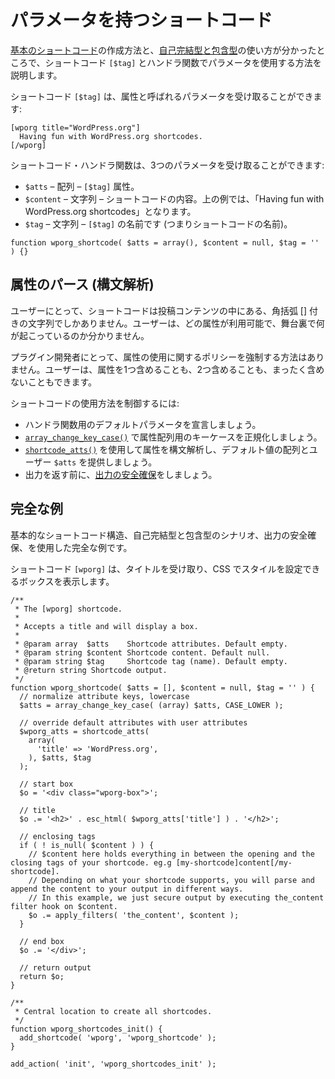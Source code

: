 <!--
# Shortcodes with Parameters
-->

# パラメータを持つショートコード

<!--
Now that we know how to create a [basic shortcode](https://developer.wordpress.org/plugins/shortcodes/basic-shortcodes/) and how to use it as [self-closing and enclosing](https://developer.wordpress.org/plugins/shortcodes/enclosing-shortcodes/), we will look at using parameters in shortcode `[$tag]` and handler function.
-->

[基本のショートコード](https://ja.wordpress.org/team/handbook/plugin-development/shortcodes/basic-shortcodes/)の作成方法と、[自己完結型と包含型](https://ja.wordpress.org/team/handbook/plugin-development/shortcodes/enclosing-shortcodes/)の使い方が分かったところで、ショートコード `[$tag]` とハンドラ関数でパラメータを使用する方法を説明します。

<!--
Shortcode `[$tag]` can accept parameters, known as attributes:
-->

ショートコード `[$tag]` は、属性と呼ばれるパラメータを受け取ることができます:

```
[wporg title="WordPress.org"]
  Having fun with WordPress.org shortcodes.
[/wporg]
```

<!--
Shortcode handler function can accept 3 parameters:
-->

ショートコード・ハンドラ関数は、3つのパラメータを受け取ることができます:

<!--
- `$atts` – array – `[$tag]` attributes
- `$content` – string – The content inside your shortcode. In the exampe above, it will be "Having fun with WordPress.org shortcodes".
- `$tag` – string – the name of the `[$tag]` (i.e. the name of the shortcode)
-->

- `$atts` – 配列 – `[$tag]` 属性。
- `$content` – 文字列 – ショートコードの内容。上の例では、「Having fun with WordPress.org shortcodes」となります。
- `$tag` – 文字列 – `[$tag]` の名前です (つまりショートコードの名前)。

```
function wporg_shortcode( $atts = array(), $content = null, $tag = '' ) {}
```

<!--
## Parsing Attributes
-->

## 属性のパース (構文解析)

<!--
For the user, shortcodes are just strings with square brackets inside the post content. The user have no idea which attributes are available and what happens behind the scenes.
-->

ユーザーにとって、ショートコードは投稿コンテンツの中にある、角括弧 [] 付きの文字列でしかありません。ユーザーは、どの属性が利用可能で、舞台裏で何が起こっているのか分かりません。

<!--
For plugin developers, there is no way to enforce a policy on the use of attributes. The user may include one attribute, two or none at all.
-->

プラグイン開発者にとって、属性の使用に関するポリシーを強制する方法はありません。ユーザーは、属性を1つ含めることも、2つ含めることも、まったく含めないこともできます。

<!--
To gain control of how the shortcodes are used:
-->

ショートコードの使用方法を制御するには:

<!--
- Declare default parameters for the handler function.
- Performing normalization of the key case for the attributes array with [`array_change_key_case()`](https://www.php.net/manual/en/function.array-change-key-case.php).
- Parse attributes using [`shortcode_atts()`](https://developer.wordpress.org/reference/functions/shortcode_atts/) providing default values array and user `$atts`.
- [Secure the output](https://developer.wordpress.org/apis/security/escaping/) before returning it.
-->

- ハンドラ関数用のデフォルトパラメータを宣言しましょう。
- [`array_change_key_case()`](https://www.php.net/manual/ja/function.array-change-key-case.php) で属性配列用のキーケースを正規化しましょう。
- [`shortcode_atts()`](https://developer.wordpress.org/reference/functions/shortcode_atts/) を使用して属性を構文解析し、デフォルト値の配列とユーザー `$atts` を提供しましょう。
- 出力を返す前に、[出力の安全確保](https://developer.wordpress.org/apis/security/escaping/)をしましょう。

<!--
## Complete Example
-->

## 完全な例

<!--
Complete example using a basic shortcode structure, taking care of self-closing and enclosing scenarios and securing output.
-->

基本的なショートコード構造、自己完結型と包含型のシナリオ、出力の安全確保、を使用した完全な例です。

<!--
A `[wporg]` shortcode that will accept a title and will display a box that we can style with CSS.
-->

ショートコード `[wporg]` は、タイトルを受け取り、CSS でスタイルを設定できるボックスを表示します。

```
/**
 * The [wporg] shortcode.
 *
 * Accepts a title and will display a box.
 *
 * @param array  $atts    Shortcode attributes. Default empty.
 * @param string $content Shortcode content. Default null.
 * @param string $tag     Shortcode tag (name). Default empty.
 * @return string Shortcode output.
 */
function wporg_shortcode( $atts = [], $content = null, $tag = '' ) {
  // normalize attribute keys, lowercase
  $atts = array_change_key_case( (array) $atts, CASE_LOWER );

  // override default attributes with user attributes
  $wporg_atts = shortcode_atts(
    array(
      'title' => 'WordPress.org',
    ), $atts, $tag
  );

  // start box
  $o = '<div class="wporg-box">';

  // title
  $o .= '<h2>' . esc_html( $wporg_atts['title'] ) . '</h2>';

  // enclosing tags
  if ( ! is_null( $content ) ) {
    // $content here holds everything in between the opening and the closing tags of your shortcode. eg.g [my-shortcode]content[/my-shortcode].
    // Depending on what your shortcode supports, you will parse and append the content to your output in different ways.
    // In this example, we just secure output by executing the_content filter hook on $content.
    $o .= apply_filters( 'the_content', $content );
  }

  // end box
  $o .= '</div>';

  // return output
  return $o;
}

/**
 * Central location to create all shortcodes.
 */
function wporg_shortcodes_init() {
  add_shortcode( 'wporg', 'wporg_shortcode' );
}

add_action( 'init', 'wporg_shortcodes_init' );
```
